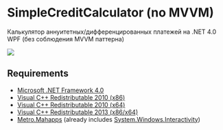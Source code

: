 # SimpleCreditCalculator (no MVVM)
Калькулятор аннуитетных/дифференцированных платежей на .NET 4.0 WPF (без соблюдения MVVM паттерна)

[![](http://s5.picofile.com/file/8155175450/images_copy.png)](https://github.com/Splinterjke/SimpleCreditCalculator/releases "Скачать")
## Requirements

* [Microsoft .NET Framework 4.0](https://www.microsoft.com/en-US/download/details.aspx?id=17718)
* [Visual C++ Redistributable 2010 (x86)](https://www.microsoft.com/en-US/download/details.aspx?id=5555)
* [Visual C++ Redistributable 2010 (x64)](https://www.microsoft.com/en-US/download/details.aspx?id=14632)
* [Visual C++ Redistributable 2013 (x86/x64)](https://www.microsoft.com/en-US/download/details.aspx?id=40784)
* [Metro.Mahapps](https://www.nuget.org/packages/MahApps.Metro) (already includes [System.Windows.Interactivity](https://www.nuget.org/packages/System.Windows.Interactivity.WPF/))
